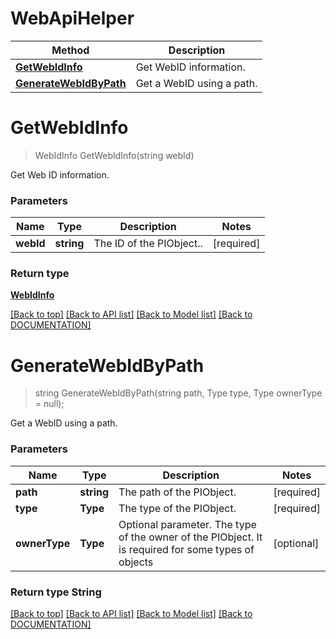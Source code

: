 # WebApiHelper

Method | Description
------------ | -------------
[**GetWebIdInfo**](WebApiHelper.md#getwebidinfo) | Get WebID information.
[**GenerateWebIdByPath**](WebApiHelper.md#generatewebidbypath) | Get a WebID using a path.



# **GetWebIdInfo**
> WebIdInfo GetWebIdInfo(string webId)

Get Web ID information.

### Parameters

Name | Type | Description | Notes
------------- | ------------- | ------------- | -------------
 **webId** | **string**| The ID of the PIObject.. | [required]

### Return type

[**WebIdInfo**](../Model/WebIdInfo.md)

[[Back to top]](#) [[Back to API list]](../../DOCUMENTATION.md#documentation-for-api-endpoints) [[Back to Model list]](../../DOCUMENTATION.md#documentation-for-models) [[Back to DOCUMENTATION]](../../DOCUMENTATION.md)

# **GenerateWebIdByPath**
> string GenerateWebIdByPath(string path, Type type, Type ownerType = null);

Get a WebID using a path.

### Parameters

Name | Type | Description | Notes
------------- | ------------- | ------------- | -------------
 **path** | **string** | The path of the PIObject. | [required]
 **type** | **Type** | The type of the PIObject. | [required]
 **ownerType** | **Type** | Optional parameter.  The type of the owner of the PIObject. It is required for some types of objects | [optional]


### Return type String


[[Back to top]](#) [[Back to API list]](../../DOCUMENTATION.md#documentation-for-api-endpoints) [[Back to Model list]](../../DOCUMENTATION.md#documentation-for-models) [[Back to DOCUMENTATION]](../../DOCUMENTATION.md)
